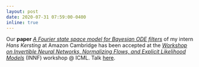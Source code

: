 ```yaml
---
layout: post
date: 2020-07-31 07:59:00-0400
inline: true
---
```


Our **paper** [*A Fourier state space model for Bayesian ODE filters*](https://arxiv.org/pdf/2007.09118.pdf) of my intern *Hans Kersting* at Amazon Cambridge has been accepted at 
the [*Workshop on Invertible Neural Networks, Normalizing Flows, and Explicit Likelihood Models*](https://icml.cc/virtual/2020/workshop/5742) (INNF) workshop @ ICML. 
Talk [here](https://slideslive.com/38931446/a-fourier-state-space-model-for-bayesian-ode-filters).
